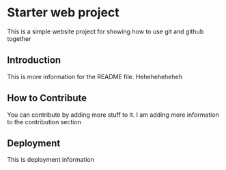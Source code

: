 # Starter web project

This is a simple website project for showing how to use git and github together

## Introduction

This is more information for the README file. Heheheheheheh

## How to Contribute

You can contribute by adding more stuff to it. I am adding more information to the contribution section

## Deployment
This is deployment information